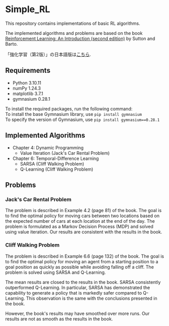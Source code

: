# Simple_RL

This repository contains implementations of basic RL algorithms.

The implemented algorithms and problems are based on the book [Reinforcement Learning: An Introduction (second edition)](http://incompleteideas.net/book/the-book-2nd.html) by Sutton and Barto.

「強化学習（第2版）」の日本語版は[こちら](https://www.morikita.co.jp/books/mid/082662).

## Requirements
* Python 3.10.11
* numPy 1.24.3
* matplotlib 3.7.1
* gymnasium 0.28.1
  
To install the required packages, run the following command:   
To install the base Gymnasium library, use `pip install gymnasium`     
To specify the version of Gymnasium, use `pip install gymnasium==0.28.1`

## Implemented Algorithms
* Chapter 4: Dynamic Programming
  * Value Iteration (Jack's Car Rental Problem)
* Chapter 6: Temporal-Difference Learning
  * SARSA (Cliff Walking Problem)
  * Q-Learning (Cliff Walking Problem)

## Problems
### Jack's Car Rental Problem
The problem is described in Example 4.2 (page 81) of the book. 
The goal is to find the optimal policy for moving cars between two locations based on the expected number of cars at each location at the end of the day. 
The problem is formulated as a Markov Decision Process (MDP) and solved using value iteration.
Our results are consistent with the results in the book.

### Cliff Walking Problem
The problem is described in Example 6.6 (page 132) of the book.
The goal is to find the optimal policy for moving an agent from a starting position to a goal position as quickly as possible while avoiding falling off a cliff.
The problem is solved using SARSA and Q-Learning.

The mean results are closed to the results in the book.
SARSA consistently outperformed Q-Learning. 
In particular, SARSA has demonstrated the capability to generate a policy that is markedly safer compared to Q-Learning. 
This observation is the same with the conclusions presented in the book.

However, the book's results may have smoothed over more runs.
Our results are not as smooth as the results in the book.